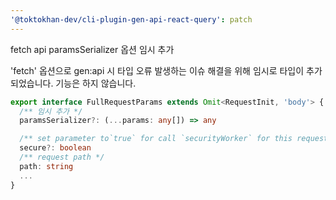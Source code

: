 ```yaml
---
'@toktokhan-dev/cli-plugin-gen-api-react-query': patch
---
```


fetch api paramsSerializer 옵션 임시 추가

'fetch' 옵션으로 gen:api 시 타입 오류 발생하는 이슈 해결을 위해 임시로 타입이 추가 되었습니다.
기능은 하지 않습니다.

```ts
export interface FullRequestParams extends Omit<RequestInit, 'body'> {
  /** 임시 추가 */
  paramsSerializer?: (...params: any[]) => any

  /** set parameter to`true` for call `securityWorker` for this request */
  secure?: boolean
  /** request path */
  path: string
  ...
}
```
